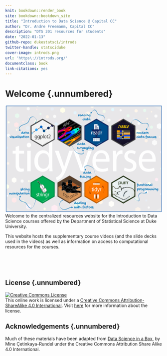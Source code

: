 ```yaml
---
knit: bookdown::render_book
site: bookdown::bookdown_site
title: "Introduction to Data Science @ Capital CC"
author: "Dr. Andre Freemanm, Capital CC"
description: "DTS 201 resources for students"
date: "2022-01-13"
github-repo: dukestatsci/introds
twitter-handle: statsciduke
cover-image: introds.png
url: 'https\://introds.org/'
documentclass: book
link-citations: yes
---
```


# Welcome {.unnumbered}

<img src="Tidy.png" class="cover"/>Welcome to the centralized resources website for the Introduction to Data Science courses offered by the Department of Statistical Science at Duke University.

This website hosts the supplementary course videos (and the slide decks used in the videos) as well as information on access to computational resources for the courses.

<br><br><br>

## License {.unnumbered}

<a rel="license" href="https://creativecommons.org/licenses/by-sa/4.0/"><img src="https://licensebuttons.net/l/by-sa/4.0/88x31.png" alt="Creative Commons License" style="border-width:0"/></a><br />This online work is licensed under a <a rel="license" href="https://creativecommons.org/licenses/by-sa/4.0/">Creative Commons Attribution-ShareAlike 4.0 International</a>.
Visit [here](https://github.com/dukestatsciintrods/blob/master/LICENSE.md) for more information about the license.

## Acknowledgements {.unnumbered}

Much of these materials have been adapted from [Data Science in a Box](https://datasciencebox.org/), by Mine Çetinkaya-Rundel under the Creative Commons Attribution Share Alike 4.0 International.
